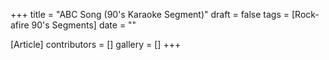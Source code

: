 +++
title = "ABC Song (90's Karaoke Segment)"
draft = false
tags = [Rock-afire 90's Segments]
date = ""

[Article]
contributors = []
gallery = []
+++
